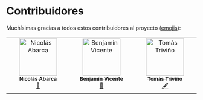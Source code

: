 # Contribuidores

Muchísimas gracias a todos estos contribuidores al proyecto ([emojis](https://allcontributors.org/docs/en/emoji-key)):

<!-- ALL-CONTRIBUTORS-LIST:START - Do not remove or modify this section -->
<!-- prettier-ignore-start -->
<!-- markdownlint-disable -->
<table>
  <tbody>
    <tr>
      <td align="center" valign="top" width="14.28%"><a href="https://github.com/nicoabarca"><img src="https://avatars.githubusercontent.com/u/29152538?v=4?s=100" width="100px;" alt="Nicolás Abarca"/><br /><sub><b>Nicolás Abarca</b></sub></a><br /><a href="#design-nicoabarca" title="Design">🎨</a></td>
      <td align="center" valign="top" width="14.28%"><a href="http://benjavicente.github.io"><img src="https://avatars.githubusercontent.com/u/62021328?v=4?s=100" width="100px;" alt="Benjamín Vicente"/><br /><sub><b>Benjamín Vicente</b></sub></a><br /><a href="https://github.com/open-source-uc/planner/commits?author=benjavicente" title="Documentation">📖</a></td>
      <td align="center" valign="top" width="14.28%"><a href="https://github.com/tomastrivino"><img src="https://avatars.githubusercontent.com/u/98418205?v=4?s=100" width="100px;" alt="Tomás Triviño"/><br /><sub><b>Tomás Triviño</b></sub></a><br /><a href="#content-tomastrivino" title="Content">🖋</a></td>
    </tr>
  </tbody>
</table>

<!-- markdownlint-restore -->
<!-- prettier-ignore-end -->

<!-- ALL-CONTRIBUTORS-LIST:END -->